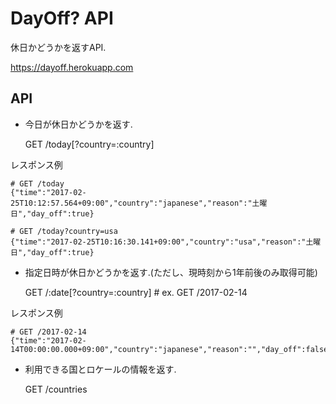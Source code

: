 # DayOff? API

休日かどうかを返すAPI.

https://dayoff.herokuapp.com

## API


* 今日が休日かどうかを返す.


    GET /today[?country=:country]

レスポンス例

    # GET /today
    {"time":"2017-02-25T10:12:57.564+09:00","country":"japanese","reason":"土曜日","day_off":true}
     
    # GET /today?country=usa
    {"time":"2017-02-25T10:16:30.141+09:00","country":"usa","reason":"土曜日","day_off":true}


* 指定日時が休日かどうかを返す.(ただし、現時刻から1年前後のみ取得可能)


    GET /:date[?country=:country]  # ex. GET /2017-02-14

レスポンス例

    # GET /2017-02-14
    {"time":"2017-02-14T00:00:00.000+09:00","country":"japanese","reason":"","day_off":false}



* 利用できる国とロケールの情報を返す.


    GET /countries
